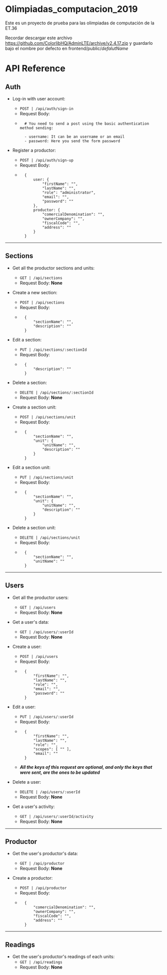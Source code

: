 # Olimpiadas_computacion_2019
Este es un proyecto de prueba para las olimpiadas de computación de la ET.36

Recordar descargar este archivo https://github.com/ColorlibHQ/AdminLTE/archive/v2.4.17.zip y guardarlo bajo el nombre por defecto en frontend/public/*defalutName*

# API Reference
## Auth
* Log-in with user account:
    * ``` POST | /api/auth/sign-in ```
    * Request Body:
    * ``` 
        # You need to send a post using the basic authentication method sending:
    
        - username: It can be an username or an email
        - password: Here you send the form password
        ```

* Register a productor:
    * ``` POST | /api/auth/sign-up ```
    * Request Body:
    * ```
        {
            user: {	
                "firstName": "",
                "lastName": "",
                "role": "administrator",
                "email": "",
                "password": ""
            },
            productor: {
                "comercialDenomination": "",
                "ownerCompany": "",
                "fiscalCode": "",
                "address": ""
            }
        }
        ```
----
## Sections
* Get all the productor sections and units:
    * ``` GET | /api/sections ```
    * Request Body: **None**

* Create a new section:
    * ``` POST | /api/sections ```
    * Request Body:
    * ```
        {
            "sectionName": "",
            "description": ""
        }
        ```

* Edit a section:
    * ``` PUT | /api/sections/:sectionId ```
    * Request Body:
    * ```
        {
            "description": ""
        }
        ```

* Delete a section:
    * ``` DELETE | /api/sections/:sectionId ```
    * Request Body: **None**

* Create a section unit:
    * ``` POST | /api/sections/unit ```
    * Request Body:
    * ```
        {
            "sectionName": "",
            "unit": {
                "unitName": "",
                "description": ""
            }
        }
        ```

* Edit a section unit:
    * ``` PUT | /api/sections/unit ```
    * Request Body:
    * ```
        {
            "sectionName": "",
            "unit": {
                "unitName": "",
                "description": ""
            }
        }
        ```

* Delete a section unit:
    * ``` DELETE | /api/sections/unit ```
    * Request Body:
    * ```
        {
            "sectionName": "",
            "unitName": ""
        }
        ```
---
## Users
* Get all the productor users:
    * ``` GET | /api/users ```
    * Request Body: **None**

* Get a user's data:
    * ``` GET | /api/users/:userId ```
    * Request Body: **None**

* Create a user:
    * ``` POST | /api/users ```
    * Request Body:
    * ```
        {
            "firstName": "",
            "lastName": "",
            "role": "",
            "email": "",
            "password": ""
        }
        ```

* Edit a user:
    * ``` PUT | /api/users/:userId ```
    * Request Body:
    * ```
        {
            "firstName": "",
            "lastName": "",
            "role": "",
            "scopes": [ "" ],
            "email": ""
        }
        ```
    * ***All the keys of this request are optional, and only the keys that were sent, are the ones to be updated***

* Delete a user:
    * ``` DELETE | /api/users/:userId ```
    * Request Body: **None**

* Get a user's activity:
    * ``` GET | /api/users/:userId/activity ```
    * Request Body: **None**
----
## Productor
* Get the user's productor's data:
    * ``` GET | /api/productor ```
    * Request Body: **None**

* Create a productor:
    * ``` POST | /api/productor ```
    * Request Body:
    * ```
        {
            "comercialDenomination": "",
            "ownerCompany": "",
            "fiscalCode": "",
            "address": ""
        }
        ```
----
## Readings
* Get the user's productor's readings of each units:
    * ``` GET | /api/readings ```
    * Request Body: **None**